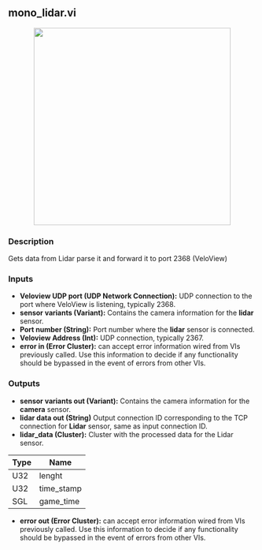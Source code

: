 ## mono_lidar.vi
<p align="center">
<img src="https://github.com/monoDriveIO/client/raw/master/WikiPhotos/LV_client/sensors/monoDrive_lvlib_mono__lidarc.png" 
width="400"  />
</p>

### Description
Gets data from Lidar parse it  and forward it to port 2368 (VeloView)

### Inputs
- **Veloview UDP port (UDP Network Connection):** UDP connection to the port where VeloView is listening, typically 2368.
- **sensor variants (Variant):** Contains the camera information for the **lidar** sensor.
- **Port number (String):** Port number where the **lidar** sensor is connected.
- **Veloview Address (Int):** UDP connection, typically 2367.
- **error in (Error Cluster):** can accept error information wired from VIs previously called. Use this information to decide if any functionality should be bypassed in the event of errors from other VIs.

### Outputs
- **sensor variants out (Variant):** Contains the camera information for the **camera** sensor.
- **lidar data out (String)** Output connection ID corresponding to the TCP connection for **Lidar** sensor, same as input connection ID.
- **lidar_data (Cluster):** Cluster with the processed data for the Lidar sensor.

| Type  | Name   |
| ------------ | ------------ |
|U32  | lenght |
|U32 | time_stamp  |
|SGL | game_time  |

- **error out (Error Cluster):** can accept error information wired from VIs previously called. Use this information to decide if any functionality should be bypassed in the event of errors from other VIs.

